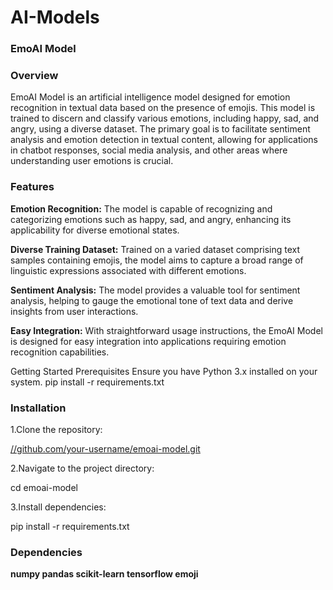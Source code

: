 # AI-Models<br>
### EmoAI Model
### Overview

EmoAI Model is an artificial intelligence model designed for emotion recognition in textual data based on the presence of emojis. This model is trained to discern and classify various emotions, including happy, sad, and angry, using a diverse dataset. The primary goal is to facilitate sentiment analysis and emotion detection in textual content, allowing for applications in chatbot responses, social media analysis, and other areas where understanding user emotions is crucial.

### Features
**Emotion Recognition:** The model is capable of recognizing and categorizing emotions such as happy, sad, and angry, enhancing its applicability for diverse emotional states.

**Diverse Training Dataset:** Trained on a varied dataset comprising text samples containing emojis, the model aims to capture a broad range of linguistic expressions associated with different emotions.

**Sentiment Analysis:** The model provides a valuable tool for sentiment analysis, helping to gauge the emotional tone of text data and derive insights from user interactions.

**Easy Integration:** With straightforward usage instructions, the EmoAI Model is designed for easy integration into applications requiring emotion recognition capabilities.

Getting Started
Prerequisites
Ensure you have Python 3.x installed on your system.
pip install -r requirements.txt
### Installation
1.Clone the repository:

[//github.com/your-username/emoai-model.git](https://github.com/Yuvaramesh/AI-Models.git)

2.Navigate to the project directory:

cd emoai-model

3.Install dependencies:

pip install -r requirements.txt


### Dependencies

**numpy
pandas
scikit-learn
tensorflow
emoji**

